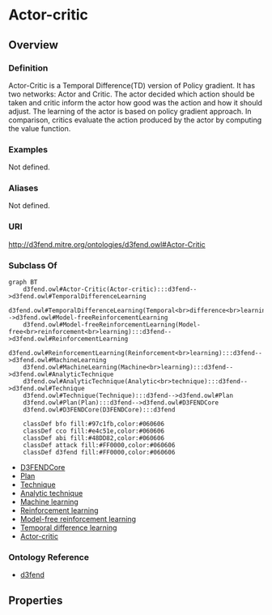 # Actor-critic

## Overview

### Definition
Actor-Critic is a Temporal Difference(TD) version of Policy gradient. It has two networks: Actor and Critic. The actor decided which action should be taken and critic inform the actor how good was the action and how it should adjust. The learning of the actor is based on policy gradient approach. In comparison, critics evaluate the action produced by the actor by computing the value function.

### Examples
Not defined.

### Aliases
Not defined.

### URI
http://d3fend.mitre.org/ontologies/d3fend.owl#Actor-Critic

### Subclass Of
```mermaid
graph BT
    d3fend.owl#Actor-Critic(Actor-critic):::d3fend-->d3fend.owl#TemporalDifferenceLearning
    d3fend.owl#TemporalDifferenceLearning(Temporal<br>difference<br>learning):::d3fend-->d3fend.owl#Model-freeReinforcementLearning
    d3fend.owl#Model-freeReinforcementLearning(Model-free<br>reinforcement<br>learning):::d3fend-->d3fend.owl#ReinforcementLearning
    d3fend.owl#ReinforcementLearning(Reinforcement<br>learning):::d3fend-->d3fend.owl#MachineLearning
    d3fend.owl#MachineLearning(Machine<br>learning):::d3fend-->d3fend.owl#AnalyticTechnique
    d3fend.owl#AnalyticTechnique(Analytic<br>technique):::d3fend-->d3fend.owl#Technique
    d3fend.owl#Technique(Technique):::d3fend-->d3fend.owl#Plan
    d3fend.owl#Plan(Plan):::d3fend-->d3fend.owl#D3FENDCore
    d3fend.owl#D3FENDCore(D3FENDCore):::d3fend
    
    classDef bfo fill:#97c1fb,color:#060606
    classDef cco fill:#e4c51e,color:#060606
    classDef abi fill:#48DD82,color:#060606
    classDef attack fill:#FF0000,color:#060606
    classDef d3fend fill:#FF0000,color:#060606
```

- [D3FENDCore](/docs/ontology/reference/model/D3FENDCore/D3FENDCore.md)
- [Plan](/docs/ontology/reference/model/D3FENDCore/Plan/Plan.md)
- [Technique](/docs/ontology/reference/model/D3FENDCore/Plan/Technique/Technique.md)
- [Analytic technique](/docs/ontology/reference/model/D3FENDCore/Plan/Technique/Analytic%20technique/Analytic%20technique.md)
- [Machine learning](/docs/ontology/reference/model/D3FENDCore/Plan/Technique/Analytic%20technique/Machine%20learning/Machine%20learning.md)
- [Reinforcement learning](/docs/ontology/reference/model/D3FENDCore/Plan/Technique/Analytic%20technique/Machine%20learning/Reinforcement%20learning/Reinforcement%20learning.md)
- [Model-free reinforcement learning](/docs/ontology/reference/model/D3FENDCore/Plan/Technique/Analytic%20technique/Machine%20learning/Reinforcement%20learning/Model-free%20reinforcement%20learning/Model-free%20reinforcement%20learning.md)
- [Temporal difference learning](/docs/ontology/reference/model/D3FENDCore/Plan/Technique/Analytic%20technique/Machine%20learning/Reinforcement%20learning/Model-free%20reinforcement%20learning/Temporal%20difference%20learning/Temporal%20difference%20learning.md)
- [Actor-critic](/docs/ontology/reference/model/D3FENDCore/Plan/Technique/Analytic%20technique/Machine%20learning/Reinforcement%20learning/Model-free%20reinforcement%20learning/Temporal%20difference%20learning/Actor-critic/Actor-critic.md)


### Ontology Reference
- [d3fend](http://d3fend.mitre.org/ontologies/d3fend.owl#)

## Properties
